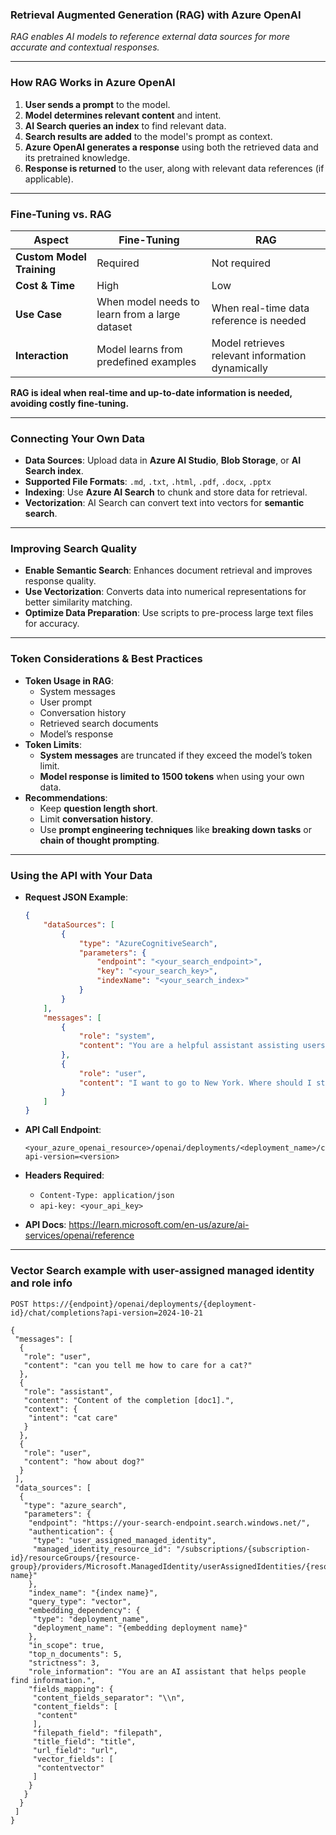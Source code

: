 ### **Retrieval Augmented Generation (RAG) with Azure OpenAI**
*RAG enables AI models to reference external data sources for more accurate and contextual responses.*

---

### **How RAG Works in Azure OpenAI**
1. **User sends a prompt** to the model.
2. **Model determines relevant content** and intent.
3. **AI Search queries an index** to find relevant data.
4. **Search results are added** to the model's prompt as context.
5. **Azure OpenAI generates a response** using both the retrieved data and its pretrained knowledge.
6. **Response is returned** to the user, along with relevant data references (if applicable).

---

### **Fine-Tuning vs. RAG**
| **Aspect**          | **Fine-Tuning** | **RAG** |
|---------------------|---------------|--------|
| **Custom Model Training** | Required | Not required |
| **Cost & Time** | High | Low |
| **Use Case** | When model needs to learn from a large dataset | When real-time data reference is needed |
| **Interaction** | Model learns from predefined examples | Model retrieves relevant information dynamically |

**RAG is ideal when real-time and up-to-date information is needed, avoiding costly fine-tuning.**

---

### **Connecting Your Own Data**
- **Data Sources**: Upload data in **Azure AI Studio**, **Blob Storage**, or **AI Search index**.
- **Supported File Formats**: `.md`, `.txt`, `.html`, `.pdf`, `.docx`, `.pptx`
- **Indexing**: Use **Azure AI Search** to chunk and store data for retrieval.
- **Vectorization**: AI Search can convert text into vectors for **semantic search**.

---

### **Improving Search Quality**
- **Enable Semantic Search**: Enhances document retrieval and improves response quality.
- **Use Vectorization**: Converts data into numerical representations for better similarity matching.
- **Optimize Data Preparation**: Use scripts to pre-process large text files for accuracy.

---

### **Token Considerations & Best Practices**
- **Token Usage in RAG**:
  - System messages
  - User prompt
  - Conversation history
  - Retrieved search documents
  - Model’s response
- **Token Limits**:
  - **System messages** are truncated if they exceed the model’s token limit.
  - **Model response is limited to 1500 tokens** when using your own data.
- **Recommendations**:
  - Keep **question length short**.
  - Limit **conversation history**.
  - Use **prompt engineering techniques** like **breaking down tasks** or **chain of thought prompting**.

---

### **Using the API with Your Data**
- **Request JSON Example**:
  ```json
  {
      "dataSources": [
          {
              "type": "AzureCognitiveSearch",
              "parameters": {
                  "endpoint": "<your_search_endpoint>",
                  "key": "<your_search_key>",
                  "indexName": "<your_search_index>"
              }
          }
      ],
      "messages": [
          {
              "role": "system", 
              "content": "You are a helpful assistant assisting users with travel recommendations."
          },
          {
              "role": "user", 
              "content": "I want to go to New York. Where should I stay?"
          }
      ]
  }
  ```
- **API Call Endpoint**:
  ```
  <your_azure_openai_resource>/openai/deployments/<deployment_name>/chat/completions?api-version=<version>
  ```
- **Headers Required**:
  - `Content-Type: application/json`
  - `api-key: <your_api_key>`

- **API Docs**: https://learn.microsoft.com/en-us/azure/ai-services/openai/reference
---

### **Vector Search example with user-assigned managed identity and role info**
```
POST https://{endpoint}/openai/deployments/{deployment-id}/chat/completions?api-version=2024-10-21

{
 "messages": [
  {
   "role": "user",
   "content": "can you tell me how to care for a cat?"
  },
  {
   "role": "assistant",
   "content": "Content of the completion [doc1].",
   "context": {
    "intent": "cat care"
   }
  },
  {
   "role": "user",
   "content": "how about dog?"
  }
 ],
 "data_sources": [
  {
   "type": "azure_search",
   "parameters": {
    "endpoint": "https://your-search-endpoint.search.windows.net/",
    "authentication": {
     "type": "user_assigned_managed_identity",
     "managed_identity_resource_id": "/subscriptions/{subscription-id}/resourceGroups/{resource-group}/providers/Microsoft.ManagedIdentity/userAssignedIdentities/{resource-name}"
    },
    "index_name": "{index name}",
    "query_type": "vector",
    "embedding_dependency": {
     "type": "deployment_name",
     "deployment_name": "{embedding deployment name}"
    },
    "in_scope": true,
    "top_n_documents": 5,
    "strictness": 3,
    "role_information": "You are an AI assistant that helps people find information.",
    "fields_mapping": {
     "content_fields_separator": "\\n",
     "content_fields": [
      "content"
     ],
     "filepath_field": "filepath",
     "title_field": "title",
     "url_field": "url",
     "vector_fields": [
      "contentvector"
     ]
    }
   }
  }
 ]
}
```